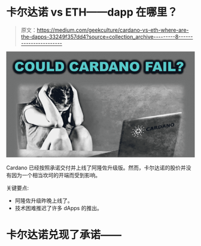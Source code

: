# 卡尔达诺 vs ETH——dapp 在哪里？

> 原文：<https://medium.com/geekculture/cardano-vs-eth-where-are-the-dapps-33249f357dd4?source=collection_archive---------8----------------------->

![](img/3e697a09c4637a565457b07a21290ee9.png)

Cardano 已经按照承诺交付并上线了阿隆佐升级版。然而，卡尔达诺的股价并没有因为一个相当坎坷的开端而受到影响。

关键要点:

*   阿隆佐升级昨晚上线了。
*   技术困难推迟了许多 dApps 的推出。

# 卡尔达诺兑现了承诺——